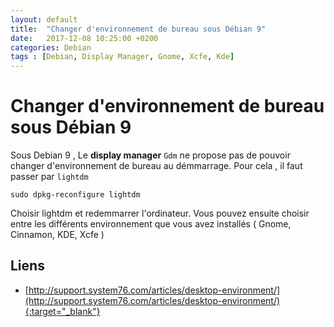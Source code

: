 ```yaml
---
layout: default
title:  "Changer d'environnement de bureau sous Débian 9"
date:   2017-12-08 10:25:00 +0200
categories: Debian 
tags : [Debian, Display Manager, Gnome, Xcfe, Kde]
---
```


# Changer d'environnement de bureau sous Débian 9

Sous Debian 9 , Le __display manager__ `Gdm` ne propose pas de pouvoir changer d'environnement de bureau au démmarrage.
Pour cela , il faut passer par `lightdm`


```
sudo dpkg-reconfigure lightdm
```
Choisir lightdm et redemmarrer l'ordinateur. Vous pouvez ensuite choisir entre les différents environnement que vous avez installés ( Gnome, Cinnamon, KDE, Xcfe ) 

## Liens ## 
+ [http://support.system76.com/articles/desktop-environment/](http://support.system76.com/articles/desktop-environment/){:target="_blank"}
